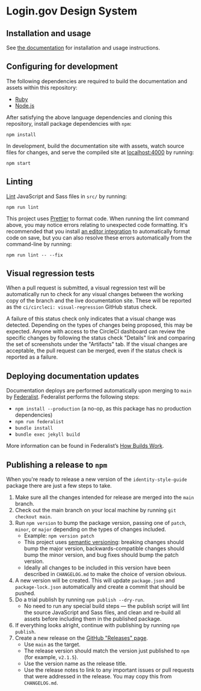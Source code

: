 # Login.gov Design System

## Installation and usage

See [the documentation](https://design.login.gov/) for installation and usage instructions.

## Configuring for development

The following dependencies are required to build the documentation and assets within this repository:

- [Ruby](.ruby-version)
- [Node.js](.nvmrc)

After satisfying the above language dependencies and cloning this repository, install package dependencies with `npm`:

```
npm install
```

In development, build the documentation site with assets, watch source files for changes, and serve the compiled site at [localhost:4000](http://localhost:4000) by running:

```
npm start
```

## Linting

[Lint](https://en.wikipedia.org/wiki/Lint_(software)) JavaScript and Sass files in `src/` by running:

```
npm run lint
```

This project uses [Prettier](https://prettier.io/) to format code. When running the lint command above, you may notice errors relating to unexpected code formatting. It's recommended that you install [an editor integration](https://prettier.io/docs/en/editors.html) to automatically format code on save, but you can also resolve these errors automatically from the command-line by running:

```
npm run lint -- --fix
```

## Visual regression tests

When a pull request is submitted, a visual regression test will be automatically run to check for any visual changes between the working copy of the branch and the live documentation site. These will be reported as the `ci/circleci: visual-regression` GitHub status check.

A failure of this status check only indicates that a visual change was detected. Depending on the types of changes being proposed, this may be expected. Anyone with access to the CircleCI dashboard can review the specific changes by following the status check "Details" link and comparing the set of screenshots under the "Artifacts" tab. If the visual changes are acceptable, the pull request can be merged, even if the status check is reported as a failure.

## Deploying documentation updates

Documentation deploys are performed automatically upon merging to `main` by [Federalist](https://federalist.18f.gov/). Federalist performs the following steps:

- `npm install --production` (a no-op, as this package has no production dependencies)
- `npm run federalist`
- `bundle install`
- `bundle exec jekyll build`

More information can be found in Federalist’s [How Builds Work](https://federalist-docs.18f.gov/pages/how-federalist-works/how-builds-work/).

## Publishing a release to `npm`

When you're ready to release a new version of the `identity-style-guide` package there are just a few steps to take.

1. Make sure all the changes intended for release are merged into the `main` branch.
2. Check out the main branch on your local machine by running `git checkout main`.
3. Run `npm version` to bump the package version, passing one of `patch`, `minor`, or `major` depending on the types of changes included.
   - Example: `npm version patch`
   - This project uses [semantic versioning](https://semver.org/): breaking changes should bump the major version, backwards-compatible changes should bump the minor version, and bug fixes should bump the patch version.
   - Ideally all changes to be included in this version have been described in `CHANGELOG.md` to make the choice of version obvious.
4. A new version will be created. This will update `package.json` and `package-lock.json` automatically and create a commit that should be pushed.
5. Do a trial publish by running `npm publish --dry-run`.
   - No need to run any special build steps — the publish script will lint the source JavaScript and Sass files, and clean and re-build all assets before including them in the published package.
6. If everything looks alright, continue with publishing by running `npm publish`.
7. Create a new release on the [GitHub "Releases" page](https://github.com/18F/identity-style-guide/releases).
   - Use `main` as the target.
   - The release version should match the version just published to `npm` (for example, `v2.1.5`).
   - Use the version name as the release title.
   - Use the release notes to link to any important issues or pull requests that were addressed in the release. You may copy this from `CHANGELOG.md`.
